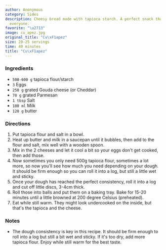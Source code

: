 ```yaml
---
author: Anonymous
category: Sides
description: Cheesy bread made with tapioca starch. A perfect snack that's loved by
  everyone.
favorite: "\u2713"
image: cu_apez.jpg
original_title: "Cu\xF1apez"
size: 20-25 servings
time: 40 minutes
title: "Cu\xF1apez"
---
```


### Ingredients

* `500-600 g` tapioca flour/starch
* `3` Eggs
* `250 g` grated Gouda cheese (or Cheddar)
* `70 g` grated Parmesan
* `1 tbsp` Salt
* `180 ml` Milk
* `120 g` butter

### Directions

1. Put tapioca flour and salt in a bowl.
2. Heat up butter and milk in a saucepan until it bubbles, then add to the flour and salt, mix well with a wooden spoon.
3. Mix in the 2 cheeses and let it cool a bit so your eggs don't get cooked, then add those.
4. Now sometimes you only need 500g tapioca flour, sometimes a lot more, so now you'll see how much you need depending on your dough. It should be firm enough so you can roll it into a log, but still a little wet and sticky.
5. Once your dough has reached the perfect consistency, roll it into a log and cut off little discs, 3-4cm thick.
6. Roll those into balls and put them on a baking tray. Bake for 15-20 minutes until a little browned at 200 degree Celsius (preheated).
7. Eat while still warm. They might look undercooked on the inside, but that's the tapioca and the cheese.

### Notes

- The dough consistency is key in this recipe. It should be firm enough to roll into a log but still a bit wet and sticky. If it's too dry, add more tapioca flour. Enjoy while still warm for the best taste.